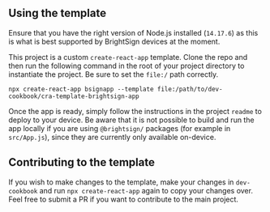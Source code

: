## Using the template

Ensure that you have the right version of Node.js installed (`14.17.6`) as this is what is best supported by BrightSign devices at the moment.

This project is a custom `create-react-app` template. Clone the repo and then run the following command in the root of your project directory to instantiate the project. Be sure to set the `file:/` path correctly.


```
npx create-react-app bsignapp --template file:/path/to/dev-cookbook/cra-template-brightsign-app
```

Once the app is ready, simply follow the instructions in the project `readme` to deploy to your device. Be aware that it is not possible to build and run the app locally if you are using `@brightsign/` packages (for example in `src/App.js`), since they are currently only available on-device. 

## Contributing to the template

If you wish to make changes to the template, make your changes in `dev-cookbook` and run `npx create-react-app` again to copy your changes over. Feel free to submit a PR if you want to contribute to the main project.